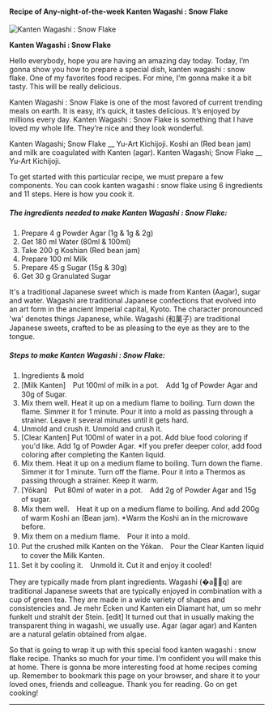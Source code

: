             

#### Recipe of Any-night-of-the-week Kanten Wagashi : Snow Flake

![Kanten Wagashi : Snow Flake](https://img-global.cpcdn.com/recipes/2d2f47155f814733/751x532cq70/kanten-wagashi-snow-flake-recipe-main-photo.jpg)

**Kanten Wagashi : Snow Flake**

Hello everybody, hope you are having an amazing day today. Today, I’m gonna show you how to prepare a special dish, kanten wagashi : snow flake. One of my favorites food recipes. For mine, I’m gonna make it a bit tasty. This will be really delicious.

Kanten Wagashi : Snow Flake is one of the most favored of current trending meals on earth. It is easy, it’s quick, it tastes delicious. It’s enjoyed by millions every day. Kanten Wagashi : Snow Flake is something that I have loved my whole life. They’re nice and they look wonderful.

Kanten Wagashi; Snow Flake \_\_ Yu-Art Kichijoji. Koshi an (Red bean jam) and milk are coagulated with Kanten (agar). Kanten Wagashi; Snow Flake \_\_ Yu-Art Kichijoji.

To get started with this particular recipe, we must prepare a few components. You can cook kanten wagashi : snow flake using 6 ingredients and 11 steps. Here is how you cook it.

##### The ingredients needed to make Kanten Wagashi : Snow Flake:

1.  Prepare 4 g Powder Agar (1g & 1g & 2g)
2.  Get 180 ml Water (80ml & 100ml)
3.  Take 200 g Koshian (Red bean jam)
4.  Prepare 100 ml Milk
5.  Prepare 45 g Sugar (15g & 30g)
6.  Get 30 g Granulated Sugar

It's a traditional Japanese sweet which is made from Kanten (Aagar), sugar and water. Wagashi are traditional Japanese confections that evolved into an art form in the ancient Imperial capital, Kyoto. The character pronounced 'wa' denotes things Japanese, while. Wagashi (和菓子) are traditional Japanese sweets, crafted to be as pleasing to the eye as they are to the tongue.

##### Steps to make Kanten Wagashi : Snow Flake:

1.  Ingredients & mold
2.  \[Milk Kanten\]　Put 100ml of milk in a pot.　Add 1g of Powder Agar and 30g of Sugar.
3.  Mix them well. Heat it up on a medium flame to boiling. Turn down the flame. Simmer it for 1 minute. Pour it into a mold as passing through a strainer. Leave it several minutes until it gets hard.
4.  Unmold and crush it. Unmold and crush it.
5.  \[Clear Kanten\] Put 100ml of water in a pot. Add blue food coloring if you'd like. Add 1g of Powder Agar. \*If you prefer deeper color, add food coloring after completing the Kanten liquid.
6.  Mix them. Heat it up on a medium flame to boiling. Turn down the flame. Simmer it for 1 minute. Turn off the flame. Pour it into a Thermos as passing through a strainer. Keep it warm.
7.  \[Yōkan\]　Put 80ml of water in a pot.　Add 2g of Powder Agar and 15g of sugar.
8.  Mix them well.　Heat it up on a medium flame to boiling. And add 200g of warm Koshi an (Bean jam). \*Warm the Koshi an in the microwave before.
9.  Mix them on a medium flame.　Pour it into a mold.
10.  Put the crushed milk Kanten on the Yōkan.　Pour the Clear Kanten liquid to cover the Milk Kanten.
11.  Set it by cooling it.　Unmold it. Cut it and enjoy it cooled!

They are typically made from plant ingredients. Wagashi (�a�َq) are traditional Japanese sweets that are typically enjoyed in combination with a cup of green tea. They are made in a wide variety of shapes and consistencies and. Je mehr Ecken und Kanten ein Diamant hat, um so mehr funkelt und strahlt der Stein. \[edit\] It turned out that in usually making the transparent thing in wagashi, we usually use. Agar (agar agar) and Kanten are a natural gelatin obtained from algae.

So that is going to wrap it up with this special food kanten wagashi : snow flake recipe. Thanks so much for your time. I’m confident you will make this at home. There is gonna be more interesting food at home recipes coming up. Remember to bookmark this page on your browser, and share it to your loved ones, friends and colleague. Thank you for reading. Go on get cooking!

* * *